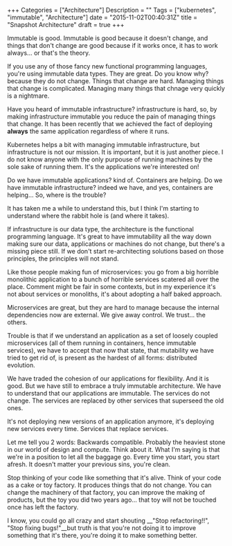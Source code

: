 +++
Categories = ["Architecture"]
Description = ""
Tags = ["kubernetes", "immutable", "Architecture"]
date = "2015-11-02T00:40:31Z"
title = "Snapshot Architecture"
draft = true
+++

Immutable is good. Immutable is good because it doesn't change, and things that don't change are good because if it works once, it has to work always... or that's the theory.

If you use any of those fancy new functional programming languages, you're using immutable data types. They are great. Do you know why? because they do not change. Things that change are hard. Managing things that change is complicated. Managing many things that chnage very quickly is a nightmare.

Have you heard of immutable infrastructure? infrastructure is hard, so, by making infrastructure immutable you reduce the pain of managing things that change. It has been recently that we achieved the fact of deploying __always__ the same application regardless of where it runs.

Kubernetes helps a bit with managing immutable infrastructure, but infrastructure is not our mission. It is important, but it is just another piece. I do not know anyone with the only purpouse of running machines by the sole sake of running them. It's the applications we're interested on!

Do we have immutable applications? kind of. Containers are helping. Do we have immutable infrastructure? indeed we have, and yes, containers are helping... So, where is the trouble?

It has taken me a while to understand this, but I think I'm starting to understand where the rabbit hole is (and where it takes).

If infrastructure is our data type, the architecture is the functional programming language. It's great to have immutability all the way down making sure our data, applications or machines do not change, but there's a missing piece still. If we don't start re-architecting solutions based on those principles, the principles will not stand.

Like those people making fun of microservices: you go from a big horrible monolithic application to a bunch of horrible services scatered all over the place. Comment might be fair in some contexts, but in my experience it's not about services or monoliths, it's about adopting a half baked approach.

Microservices are great, but they are hard to manage because the internal dependencies now are external. We give away control. We trust... the others.

Trouble is that if we understand an application as a set of loosely coupled microservices (all of them running in containers, hence immutable services), we have to accept that now that state, that mutability we have tried to get rid of, is present as the hardest of all forms: distributed evolution.

We have traded the cohesion of our applications for flexibility. And it is good. But we have still to embrace a truly immutable architecture. We have to understand that our applications are immutable. The services do not change. The services are replaced by other services that superseed the old ones.

It's not deploying new versions of an application anymore, it's deploying new services every time. Services that replace services.

Let me tell you 2 words: Backwards compatible. Probably the heaviest stone in our world of design and compute. Think about it. What I'm saying is that we're in a position to let all the baggage go. Every time you start, you start afresh. It doesn't matter your previous sins, you're clean.

Stop thinking of your code like something that it's alive. Think of your code as a cake or toy factory. It produces things that do not change. You can change the machinery of that factory, you can improve the making of products, but the toy you did two years ago... that toy will not be touched once has left the factory.

I know, you could go all crazy and start shouting __"Stop refactoring!!", "Stop fixing bugs!"__but truth is that you're not doing it to improve something that it's there, you're doing it to make something better.
